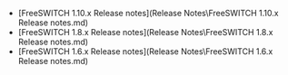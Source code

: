 -  [FreeSWITCH 1.10.x Release notes](Release Notes\FreeSWITCH 1.10.x Release notes.md) 
-  [FreeSWITCH 1.8.x Release notes](Release Notes\FreeSWITCH 1.8.x Release notes.md) 
-  [FreeSWITCH 1.6.x Release notes](Release Notes\FreeSWITCH 1.6.x Release notes.md) 

